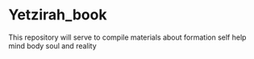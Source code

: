 # Yetzirah_book
This repository will serve to compile materials about formation self help mind body soul and reality
